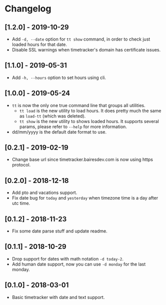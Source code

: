 # Changelog

## [1.2.0] - 2019-10-29
- Add `-d, --date` option for `tt show` command, in order to check just loaded hours for that date.
- Disable SSL warnings when timetracker's domain has certificate issues. 

## [1.1.0] - 2019-05-31
- Add `-h, --hours` option to set hours using cli.    

## [1.0.0] - 2019-05-24
- `tt` is now the only one true command line that groups all utilities.
    - `tt load` is the new utility to load hours. It does pretty much the same as `load-tt` (which was deleted).
    - `tt show` is the new utility to shows loaded hours. It supports several params, please refer to `--help` for more information. 
- dd/mm/yyyy is the default date format to use.   

## [0.2.1] - 2019-02-19
- Change base url since timetracker.bairesdev.com is now using https protocol.  

## [0.2.0] - 2018-12-18
- Add pto and vacations support.
- Fix date bug for `today` and `yesterday` when timezone time is a day after utc time.

## [0.1.2] - 2018-11-23
- Fix some date parse stuff and update readme.

## [0.1.1] - 2018-10-29
- Drop support for dates with math notation `-d today-2`.
- Add human date support, now you can use `-d monday` for the last monday.

## [0.1.0] - 2018-03-01
- Basic timetracker with date and text support.
